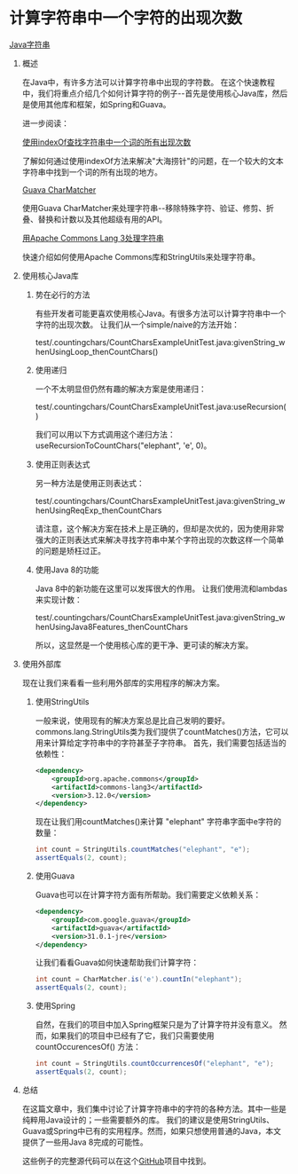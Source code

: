 # 计算字符串中一个字符的出现次数

[Java字符串](https://www.baeldung.com/category/java/java-string)

1. 概述

    在Java中，有许多方法可以计算字符串中出现的字符数。
    在这个快速教程中，我们将重点介绍几个如何计算字符的例子--首先是使用核心Java库，然后是使用其他库和框架，如Spring和Guava。

    进一步阅读：

    [使用indexOf查找字符串中一个词的所有出现次数](https://www.baeldung.com/java-indexof-find-string-occurrences)

    了解如何通过使用indexOf方法来解决"大海捞针"的问题，在一个较大的文本字符串中找到一个词的所有出现的地方。

    [Guava CharMatcher](https://www.baeldung.com/guava-string-charmatcher)

    使用Guava CharMatcher来处理字符串--移除特殊字符、验证、修剪、折叠、替换和计数以及其他超级有用的API。

    [用Apache Commons Lang 3处理字符串](https://www.baeldung.com/string-processing-commons-lang)

    快速介绍如何使用Apache Commons库和StringUtils来处理字符串。

2. 使用核心Java库

    1. 势在必行的方法

        有些开发者可能更喜欢使用核心Java。有很多方法可以计算字符串中一个字符的出现次数。
        让我们从一个simple/naive的方法开始：

        test/.countingchars/CountCharsExampleUnitTest.java:givenString_whenUsingLoop_thenCountChars()

    2. 使用递归

        一个不太明显但仍然有趣的解决方案是使用递归：

        test/.countingchars/CountCharsExampleUnitTest.java:useRecursion()

        我们可以用以下方式调用这个递归方法：useRecursionToCountChars("elephant", 'e', 0)。
    3. 使用正则表达式

        另一种方法是使用正则表达式：

        test/.countingchars/CountCharsExampleUnitTest.java:givenString_whenUsingReqExp_thenCountChars

        请注意，这个解决方案在技术上是正确的，但却是次优的，因为使用非常强大的正则表达式来解决寻找字符串中某个字符出现的次数这样一个简单的问题是矫枉过正。
    4. 使用Java 8的功能

        Java 8中的新功能在这里可以发挥很大的作用。
        让我们使用流和lambdas来实现计数：

        test/.countingchars/CountCharsExampleUnitTest.java:givenString_whenUsingJava8Features_thenCountChars

        所以，这显然是一个使用核心库的更干净、更可读的解决方案。

3. 使用外部库

    现在让我们来看看一些利用外部库的实用程序的解决方案。
    1. 使用StringUtils

        一般来说，使用现有的解决方案总是比自己发明的要好。commons.lang.StringUtils类为我们提供了countMatches()方法，它可以用来计算给定字符串中的字符甚至子字符串。
        首先，我们需要包括适当的依赖性：

        ```xml
        <dependency>
            <groupId>org.apache.commons</groupId>
            <artifactId>commons-lang3</artifactId>
            <version>3.12.0</version>
        </dependency>
        ```

        现在让我们用countMatches()来计算 "elephant" 字符串字面中e字符的数量：

        ```java
        int count = StringUtils.countMatches("elephant", "e");
        assertEquals(2, count);
        ```

    2. 使用Guava

        Guava也可以在计算字符方面有所帮助。我们需要定义依赖关系：

        ```xml
        <dependency>
            <groupId>com.google.guava</groupId>
            <artifactId>guava</artifactId>
            <version>31.0.1-jre</version>
        </dependency>
        ```

        让我们看看Guava如何快速帮助我们计算字符：

        ```java
        int count = CharMatcher.is('e').countIn("elephant");
        assertEquals(2, count);
        ```

    3. 使用Spring

        自然，在我们的项目中加入Spring框架只是为了计算字符并没有意义。
        然而，如果我们的项目中已经有了它，我们只需要使用 countOccurencesOf() 方法：

        ```java
        int count = StringUtils.countOccurrencesOf("elephant", "e");
        assertEquals(2, count);
        ```

4. 总结

    在这篇文章中，我们集中讨论了计算字符串中的字符的各种方法。其中一些是纯粹用Java设计的；一些需要额外的库。
    我们的建议是使用StringUtils、Guava或Spring中已有的实用程序。然而，如果只想使用普通的Java，本文提供了一些用Java 8完成的可能性。

    这些例子的完整源代码可以在这个[GitHub](https://github.com/eugenp/tutorials/tree/master/core-java-modules/core-java-string-algorithms)项目中找到。
